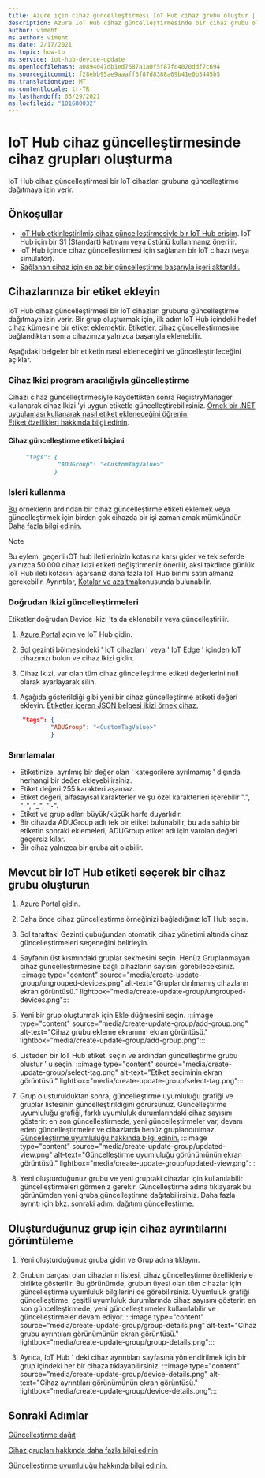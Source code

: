 ```yaml
---
title: Azure için cihaz güncelleştirmesi IoT Hub cihaz grubu oluştur | Microsoft Docs
description: Azure IoT Hub cihaz güncelleştirmesinde bir cihaz grubu oluşturma
author: vimeht
ms.author: vimeht
ms.date: 2/17/2021
ms.topic: how-to
ms.service: iot-hub-device-update
ms.openlocfilehash: a0894047db1ed7687a1a0f5f87fc4020ddf7c694
ms.sourcegitcommit: f28ebb95ae9aaaff3f87d8388a09b41e0b3445b5
ms.translationtype: MT
ms.contentlocale: tr-TR
ms.lasthandoff: 03/29/2021
ms.locfileid: "101680032"
---
```

# <a name="create-device-groups-in-device-update-for-iot-hub"></a>IoT Hub cihaz güncelleştirmesinde cihaz grupları oluşturma
IoT Hub cihaz güncelleştirmesi bir IoT cihazları grubuna güncelleştirme dağıtmaya izin verir.

## <a name="prerequisites"></a>Önkoşullar

* [IoT Hub etkinleştirilmiş cihaz güncelleştirmesiyle bir IoT Hub erişim](create-device-update-account.md). IoT Hub için bir S1 (Standart) katmanı veya üstünü kullanmanız önerilir. 
* IoT Hub içinde cihaz güncelleştirmesi için sağlanan bir IoT cihazı (veya simülatör).
* [Sağlanan cihaz için en az bir güncelleştirme başarıyla içeri aktarıldı.](import-update.md)

## <a name="add-a-tag-to-your-devices"></a>Cihazlarınıza bir etiket ekleyin  

IoT Hub cihaz güncelleştirmesi bir IoT cihazları grubuna güncelleştirme dağıtmaya izin verir. Bir grup oluşturmak için, ilk adım IoT Hub içindeki hedef cihaz kümesine bir etiket eklemektir. Etiketler, cihaz güncelleştirmesine bağlandıktan sonra cihazınıza yalnızca başarıyla eklenebilir.

Aşağıdaki belgeler bir etiketin nasıl ekleneceğini ve güncelleştirileceğini açıklar.

### <a name="programmatically-update-device-twin"></a>Cihaz Ikizi program aracılığıyla güncelleştirme

Cihazı cihaz güncelleştirmesiyle kaydettikten sonra RegistryManager kullanarak cihaz Ikizi 'yi uygun etiketle güncelleştirebilirsiniz. 
[Örnek bir .NET uygulaması kullanarak nasıl etiket ekleneceğini öğrenin.](../iot-hub/iot-hub-csharp-csharp-twin-getstarted.md)  
[Etiket özellikleri hakkında bilgi edinin](../iot-hub/iot-hub-devguide-device-twins.md#tags-and-properties-format).

#### <a name="device-update-tag-format"></a>Cihaz güncelleştirme etiketi biçimi

```markdown
     "tags": {
              "ADUGroup": "<CustomTagValue>"
             }
```

### <a name="using-jobs"></a>Işleri kullanma

[Bu](../iot-hub/iot-hub-devguide-jobs.md) örneklerin ardından bir cihaz güncelleştirme etiketi eklemek veya güncelleştirmek için birden çok cihazda bir işi zamanlamak mümkündür. [Daha fazla bilgi edinin](../iot-hub/iot-hub-csharp-csharp-schedule-jobs.md).

  > [!NOTE] 
  > Bu eylem, geçerli ıOT hub iletilerinizin kotasına karşı gider ve tek seferde yalnızca 50.000 cihaz ikizi etiketi değiştirmeniz önerilir, aksi takdirde günlük IoT Hub ileti kotasını aşarsanız daha fazla IoT Hub birimi satın almanız gerekebilir. Ayrıntılar, [Kotalar ve azaltma](../iot-hub/iot-hub-devguide-quotas-throttling.md#quotas-and-throttling)konusunda bulunabilir.

### <a name="direct-twin-updates"></a>Doğrudan Ikizi güncelleştirmeleri

Etiketler doğrudan Device ikizi 'ta da eklenebilir veya güncelleştirilir.

1. [Azure Portal](https://portal.azure.com) açın ve IoT Hub gidin.

2. Sol gezinti bölmesindeki ' IoT cihazları ' veya ' IoT Edge ' içinden IoT cihazınızı bulun ve cihaz Ikizi gidin.

3. Cihaz Ikizi, var olan tüm cihaz güncelleştirme etiketi değerlerini null olarak ayarlayarak silin.

4. Aşağıda gösterildiği gibi yeni bir cihaz güncelleştirme etiketi değeri ekleyin. [Etiketler içeren JSON belgesi ikizi örnek cihaz.](../iot-hub/iot-hub-devguide-device-twins.md#device-twins)

```JSON
    "tags": {
            "ADUGroup": "<CustomTagValue>"
            }
```

### <a name="limitations"></a>Sınırlamalar

* Etiketinize, ayrılmış bir değer olan ' kategorilere ayrılmamış ' dışında herhangi bir değer ekleyebilirsiniz.
* Etiket değeri 255 karakteri aşamaz.
* Etiket değeri, alfasayısal karakterler ve şu özel karakterleri içerebilir ".", "-", "_", "~".
* Etiket ve grup adları büyük/küçük harfe duyarlıdır.
* Bir cihazda ADUGroup adlı tek bir etiket bulunabilir, bu ada sahip bir etiketin sonraki eklemeleri, ADUGroup etiket adı için varolan değeri geçersiz kılar.
* Bir cihaz yalnızca bir gruba ait olabilir.

## <a name="create-a-device-group-by-selecting-an-existing-iot-hub-tag"></a>Mevcut bir IoT Hub etiketi seçerek bir cihaz grubu oluşturun

1. [Azure Portal](https://portal.azure.com) gidin.

2. Daha önce cihaz güncelleştirme örneğinizi bağladığınız IoT Hub seçin.

3. Sol taraftaki Gezinti çubuğundan otomatik cihaz yönetimi altında cihaz güncelleştirmeleri seçeneğini belirleyin.

4. Sayfanın üst kısmındaki gruplar sekmesini seçin. Henüz Gruplanmayan cihaz güncelleştirmesine bağlı cihazların sayısını görebileceksiniz.
   :::image type="content" source="media/create-update-group/ungrouped-devices.png" alt-text="Gruplandırılmamış cihazların ekran görüntüsü." lightbox="media/create-update-group/ungrouped-devices.png":::

5. Yeni bir grup oluşturmak için Ekle düğmesini seçin.
   :::image type="content" source="media/create-update-group/add-group.png" alt-text="Cihaz grubu ekleme ekranının ekran görüntüsü." lightbox="media/create-update-group/add-group.png":::

6. Listeden bir IoT Hub etiketi seçin ve ardından güncelleştirme grubu oluştur ' u seçin.
   :::image type="content" source="media/create-update-group/select-tag.png" alt-text="Etiket seçiminin ekran görüntüsü." lightbox="media/create-update-group/select-tag.png":::

7. Grup oluşturulduktan sonra, güncelleştirme uyumluluğu grafiği ve gruplar listesinin güncelleştirildiğini görürsünüz.  Güncelleştirme uyumluluğu grafiği, farklı uyumluluk durumlarındaki cihaz sayısını gösterir: en son güncelleştirmede, yeni güncelleştirmeler var, devam eden güncelleştirmeler ve cihazlarda henüz gruplandırılmaz. [Güncelleştirme uyumluluğu hakkında bilgi edinin.](device-update-compliance.md) 
    :::image type="content" source="media/create-update-group/updated-view.png" alt-text="Güncelleştirme uyumluluğu görünümünün ekran görüntüsü." lightbox="media/create-update-group/updated-view.png":::

8. Yeni oluşturduğunuz grubu ve yeni gruptaki cihazlar için kullanılabilir güncelleştirmeleri görmeniz gerekir. Güncelleştirme adına tıklayarak bu görünümden yeni gruba güncelleştirme dağıtabilirsiniz. Daha fazla ayrıntı için bkz. sonraki adım: dağıtımı güncelleştirme.

## <a name="view-device-details-for-the-group-you-created"></a>Oluşturduğunuz grup için cihaz ayrıntılarını görüntüleme

1. Yeni oluşturduğunuz gruba gidin ve Grup adına tıklayın.

2. Grubun parçası olan cihazların listesi, cihaz güncelleştirme özellikleriyle birlikte gösterilir. Bu görünümde, grubun üyesi olan tüm cihazlar için güncelleştirme uyumluluk bilgilerini de görebilirsiniz. Uyumluluk grafiği güncelleştirme, çeşitli uyumluluk durumlarında cihaz sayısını gösterir: en son güncelleştirmede, yeni güncelleştirmeler kullanılabilir ve güncelleştirmeler devam ediyor.
   :::image type="content" source="media/create-update-group/group-details.png" alt-text="Cihaz grubu ayrıntıları görünümünün ekran görüntüsü." lightbox="media/create-update-group/group-details.png":::

3. Ayrıca, IoT Hub ' deki cihaz ayrıntıları sayfasına yönlendirilmek için bir grup içindeki her bir cihaza tıklayabilirsiniz.
   :::image type="content" source="media/create-update-group/device-details.png" alt-text="Cihaz ayrıntıları görünümünün ekran görüntüsü." lightbox="media/create-update-group/device-details.png":::

## <a name="next-steps"></a>Sonraki Adımlar 

[Güncelleştirme dağıt](deploy-update.md)

[Cihaz grupları hakkında daha fazla bilgi edinin](device-update-groups.md)

[Güncelleştirme uyumluluğu hakkında bilgi edinin.](device-update-compliance.md)
